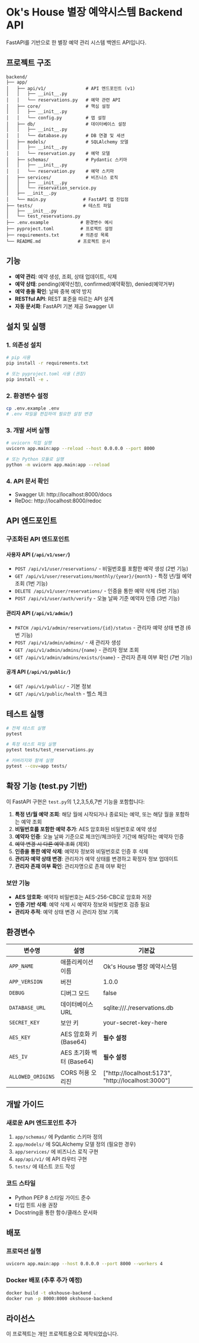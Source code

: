 # Ok's House 별장 예약시스템 Backend API

FastAPI를 기반으로 한 별장 예약 관리 시스템 백엔드 API입니다.

## 프로젝트 구조

```
backend/
├── app/
│   ├── api/v1/               # API 엔드포인트 (v1)
│   │   ├── __init__.py
│   │   └── reservations.py   # 예약 관련 API
│   ├── core/                 # 핵심 설정
│   │   ├── __init__.py
│   │   └── config.py         # 앱 설정
│   ├── db/                   # 데이터베이스 설정
│   │   ├── __init__.py
│   │   └── database.py       # DB 연결 및 세션
│   ├── models/               # SQLAlchemy 모델
│   │   ├── __init__.py
│   │   └── reservation.py    # 예약 모델
│   ├── schemas/              # Pydantic 스키마
│   │   ├── __init__.py
│   │   └── reservation.py    # 예약 스키마
│   ├── services/             # 비즈니스 로직
│   │   ├── __init__.py
│   │   └── reservation_service.py
│   ├── __init__.py
│   └── main.py              # FastAPI 앱 진입점
├── tests/                   # 테스트 파일
│   ├── __init__.py
│   └── test_reservations.py
├── .env.example            # 환경변수 예시
├── pyproject.toml          # 프로젝트 설정
├── requirements.txt        # 의존성 목록
└── README.md              # 프로젝트 문서
```

## 기능

- **예약 관리**: 예약 생성, 조회, 상태 업데이트, 삭제
- **예약 상태**: pending(예약신청), confirmed(예약확정), denied(예약거부)
- **예약 충돌 확인**: 날짜 중복 예약 방지
- **RESTful API**: REST 표준을 따르는 API 설계
- **자동 문서화**: FastAPI 기본 제공 Swagger UI

## 설치 및 실행

### 1. 의존성 설치

```bash
# pip 사용
pip install -r requirements.txt

# 또는 pyproject.toml 사용 (권장)
pip install -e .
```

### 2. 환경변수 설정

```bash
cp .env.example .env
# .env 파일을 편집하여 필요한 설정 변경
```

### 3. 개발 서버 실행

```bash
# uvicorn 직접 실행
uvicorn app.main:app --reload --host 0.0.0.0 --port 8000

# 또는 Python 모듈로 실행
python -m uvicorn app.main:app --reload
```

### 4. API 문서 확인

- Swagger UI: http://localhost:8000/docs
- ReDoc: http://localhost:8000/redoc

## API 엔드포인트

### 구조화된 API 엔드포인트

#### 사용자 API (`/api/v1/user/`)
- `POST /api/v1/user/reservations/` - 비밀번호를 포함한 예약 생성 (2번 기능)
- `GET /api/v1/user/reservations/monthly/{year}/{month}` - 특정 년/월 예약 조회 (1번 기능)
- `DELETE /api/v1/user/reservations/` - 인증을 통한 예약 삭제 (5번 기능)
- `POST /api/v1/user/auth/verify` - 오늘 날짜 기준 예약자 인증 (3번 기능)

#### 관리자 API (`/api/v1/admin/`)
- `PATCH /api/v1/admin/reservations/{id}/status` - 관리자 예약 상태 변경 (6번 기능)
- `POST /api/v1/admin/admins/` - 새 관리자 생성
- `GET /api/v1/admin/admins/{name}` - 관리자 정보 조회
- `GET /api/v1/admin/admins/exists/{name}` - 관리자 존재 여부 확인 (7번 기능)

#### 공개 API (`/api/v1/public/`)
- `GET /api/v1/public/` - 기본 정보
- `GET /api/v1/public/health` - 헬스 체크


## 테스트 실행

```bash
# 전체 테스트 실행
pytest

# 특정 테스트 파일 실행
pytest tests/test_reservations.py

# 커버리지와 함께 실행
pytest --cov=app tests/
```

## 확장 기능 (test.py 기반)

이 FastAPI 구현은 `test.py`의 1,2,3,5,6,7번 기능을 포함합니다:

1. **특정 년/월 예약 조회**: 해당 월에 시작되거나 종료되는 예약, 또는 해당 월을 포함하는 예약 조회
2. **비밀번호를 포함한 예약 추가**: AES 암호화된 비밀번호로 예약 생성
3. **예약자 인증**: 오늘 날짜 기준으로 체크인/체크아웃 기간에 해당하는 예약자 인증
4. ~~예약 변경 시 다른 예약 조회~~ (제외)
5. **인증을 통한 예약 삭제**: 예약자 정보와 비밀번호로 인증 후 삭제
6. **관리자 예약 상태 변경**: 관리자가 예약 상태를 변경하고 확정자 정보 업데이트
7. **관리자 존재 여부 확인**: 관리자명으로 존재 여부 확인

### 보안 기능

- **AES 암호화**: 예약자 비밀번호는 AES-256-CBC로 암호화 저장
- **인증 기반 삭제**: 예약 삭제 시 예약자 정보와 비밀번호 검증 필요
- **관리자 추적**: 예약 상태 변경 시 관리자 정보 기록

## 환경변수

| 변수명 | 설명 | 기본값 |
|--------|------|--------|
| `APP_NAME` | 애플리케이션 이름 | Ok's House 별장 예약시스템 |
| `APP_VERSION` | 버전 | 1.0.0 |
| `DEBUG` | 디버그 모드 | false |
| `DATABASE_URL` | 데이터베이스 URL | sqlite:///./reservations.db |
| `SECRET_KEY` | 보안 키 | your-secret-key-here |
| `AES_KEY` | AES 암호화 키 (Base64) | **필수 설정** |
| `AES_IV` | AES 초기화 벡터 (Base64) | **필수 설정** |
| `ALLOWED_ORIGINS` | CORS 허용 오리진 | ["http://localhost:5173", "http://localhost:3000"] |

## 개발 가이드

### 새로운 API 엔드포인트 추가

1. `app/schemas/` 에 Pydantic 스키마 정의
2. `app/models/` 에 SQLAlchemy 모델 정의 (필요한 경우)
3. `app/services/` 에 비즈니스 로직 구현
4. `app/api/v1/` 에 API 라우터 구현
5. `tests/` 에 테스트 코드 작성

### 코드 스타일

- Python PEP 8 스타일 가이드 준수
- 타입 힌트 사용 권장
- Docstring을 통한 함수/클래스 문서화

## 배포

### 프로덕션 실행

```bash
uvicorn app.main:app --host 0.0.0.0 --port 8000 --workers 4
```

### Docker 배포 (추후 추가 예정)

```bash
docker build -t okshouse-backend .
docker run -p 8000:8000 okshouse-backend
```

## 라이선스

이 프로젝트는 개인 프로젝트용으로 제작되었습니다.